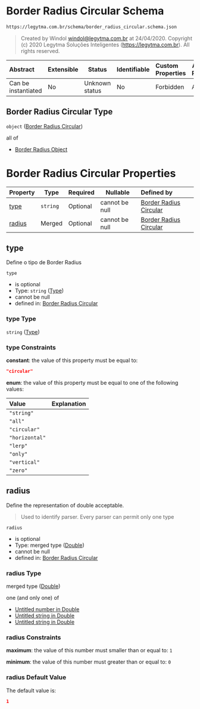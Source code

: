 # Border Radius Circular Schema

```txt
https://legytma.com.br/schema/border_radius_circular.schema.json
```




> Created by Windol [windol@legytma.com.br](mailto:windol@legytma.com.br) at 24/04/2020.
> Copyright (c) 2020 Legytma Soluções Inteligentes (<https://legytma.com.br>). All rights reserved.
>

| Abstract            | Extensible | Status         | Identifiable | Custom Properties | Additional Properties | Access Restrictions | Defined In                                                                                                |
| :------------------ | ---------- | -------------- | ------------ | :---------------- | --------------------- | ------------------- | --------------------------------------------------------------------------------------------------------- |
| Can be instantiated | No         | Unknown status | No           | Forbidden         | Allowed               | none                | [border_radius_circular.schema.json](../schema/border_radius_circular.schema.json) |

## Border Radius Circular Type

`object` ([Border Radius Circular](border_radius_circular.md))

all of

-   [Border Radius Object](border_radius-oneof-border-radius-object.md)

# Border Radius Circular Properties

| Property          | Type     | Required | Nullable       | Defined by                                                                                                                                                   |
| :---------------- | -------- | -------- | -------------- | :----------------------------------------------------------------------------------------------------------------------------------------------------------- |
| [type](#type)     | `string` | Optional | cannot be null | [Border Radius Circular](border_radius_circular-properties-type.md) |
| [radius](#radius) | Merged   | Optional | cannot be null | [Border Radius Circular](app_bar_theme-properties-double.md)                      |

## type

Define o tipo de Border Radius


`type`

-   is optional
-   Type: `string` ([Type](border_radius_circular-properties-type.md))
-   cannot be null
-   defined in: [Border Radius Circular](border_radius_circular-properties-type.md)

### type Type

`string` ([Type](border_radius_circular-properties-type.md))

### type Constraints

**constant**: the value of this property must be equal to:

```json
"circular"
```

**enum**: the value of this property must be equal to one of the following values:

| Value          | Explanation |
| :------------- | ----------- |
| `"string"`     |             |
| `"all"`        |             |
| `"circular"`   |             |
| `"horizontal"` |             |
| `"lerp"`       |             |
| `"only"`       |             |
| `"vertical"`   |             |
| `"zero"`       |             |

## radius

Define the representation of double acceptable.


> Used to identify parser. Every parser can permit only one type
>

`radius`

-   is optional
-   Type: merged type ([Double](app_bar_theme-properties-double.md))
-   cannot be null
-   defined in: [Border Radius Circular](app_bar_theme-properties-double.md)

### radius Type

merged type ([Double](app_bar_theme-properties-double.md))

one (and only one) of

-   [Untitled number in Double](double-oneof-0.md)
-   [Untitled string in Double](double-oneof-1.md)
-   [Untitled string in Double](double-oneof-2.md)

### radius Constraints

**maximum**: the value of this number must smaller than or equal to: `1`

**minimum**: the value of this number must greater than or equal to: `0`

### radius Default Value

The default value is:

```json
1
```
